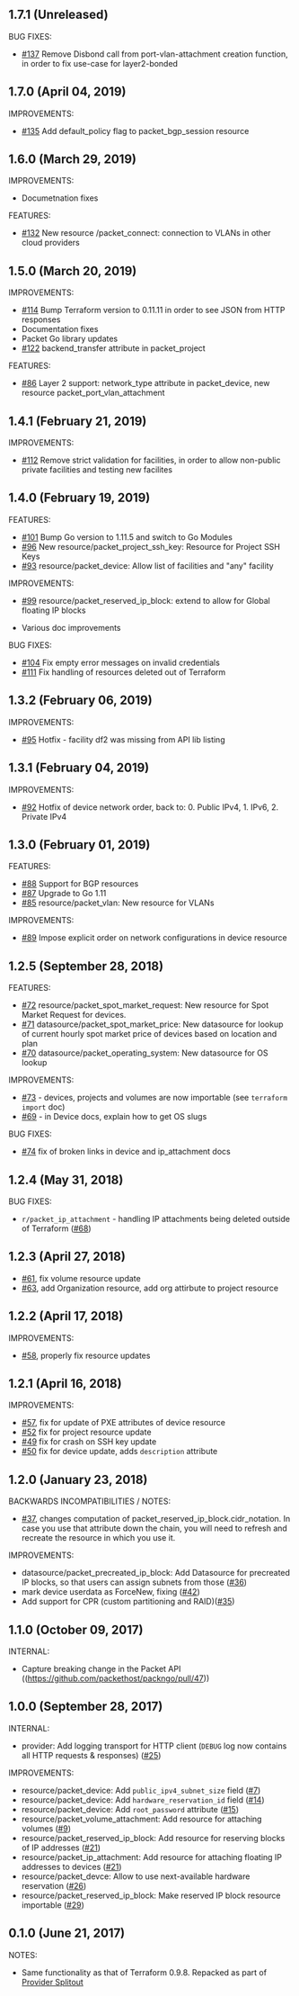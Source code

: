 ## 1.7.1 (Unreleased)

BUG FIXES:
- [#137](https://github.com/terraform-providers/terraform-provider-packet/pull/137) Remove Disbond call from port-vlan-attachment creation function, in order to fix use-case for layer2-bonded

## 1.7.0 (April 04, 2019)

IMPROVEMENTS:
- [#135](https://github.com/terraform-providers/terraform-provider-packet/pull/135) Add default_policy flag to packet_bgp_session resource

## 1.6.0 (March 29, 2019)

IMPROVEMENTS:
- Documetnation fixes

FEATURES:
- [#132](https://github.com/terraform-providers/terraform-provider-packet/pull/132) New resource /packet_connect: connection to VLANs in other cloud providers

## 1.5.0 (March 20, 2019)

IMPROVEMENTS:
- [#114](https://github.com/terraform-providers/terraform-provider-packet/pull/114) Bump Terraform version to 0.11.11 in order to see JSON from HTTP responses
- Documentation fixes
- Packet Go library updates
- [#122](https://github.com/terraform-providers/terraform-provider-packet/pull/122) backend_transfer attribute in packet_project

FEATURES:
- [#86](https://github.com/terraform-providers/terraform-provider-packet/pull/86) Layer 2 support: network_type attribute in packet_device, new resource packet_port_vlan_attachment

## 1.4.1 (February 21, 2019)

IMPROVEMENTS:

- [#112](https://github.com/terraform-providers/terraform-provider-packet/pull/112) Remove strict validation for facilities, in order to allow non-public private facilities and testing new facilites
  
## 1.4.0 (February 19, 2019)

FEATURES:

- [#101](https://github.com/terraform-providers/terraform-provider-packet/pull/101) Bump Go version to 1.11.5 and switch to Go Modules
- [#96](https://github.com/terraform-providers/terraform-provider-packet/pull/96) New resource/packet_project_ssh_key: Resource for Project SSH Keys
- [#93](https://github.com/terraform-providers/terraform-provider-packet/pull/93) resource/packet_device: Allow list of facilities and "any" facility

IMPROVEMENTS:

- [#99](https://github.com/terraform-providers/terraform-provider-packet/pull/99) resource/packet_reserved_ip_block: extend to allow for Global floating IP blocks

- Various doc improvements

BUG FIXES:

- [#104](https://github.com/terraform-providers/terraform-provider-packet/pull/104) Fix empty error messages on invalid credentials
- [#111](https://github.com/terraform-providers/terraform-provider-packet/pull/111) Fix handling of resources deleted out of Terraform

## 1.3.2 (February 06, 2019)

IMPROVEMENTS:

- [#95](https://github.com/terraform-providers/terraform-provider-packet/pull/95) Hotfix - facility df2 was missing from API lib listing

## 1.3.1 (February 04, 2019)

IMPROVEMENTS:

- [#92](https://github.com/terraform-providers/terraform-provider-packet/pull/92) Hotfix of device network order, back to: 0. Public IPv4, 1. IPv6, 2. Private IPv4

## 1.3.0 (February 01, 2019)

FEATURES:

* [#88](https://github.com/terraform-providers/terraform-provider-packet/pull/88) Support for BGP resources
* [#87](https://github.com/terraform-providers/terraform-provider-packet/pull/87) Upgrade to Go 1.11
* [#85](https://github.com/terraform-providers/terraform-provider-packet/pull/85) resource/packet_vlan: New resource for VLANs

IMPROVEMENTS:

* [#89](https://github.com/terraform-providers/terraform-provider-packet/pull/89) Impose explicit order on network configurations in device resource

## 1.2.5 (September 28, 2018)

FEATURES:

* [#72](https://github.com/terraform-providers/terraform-provider-packet/pull/72) resource/packet_spot_market_request: New resource for Spot Market Request for devices.
* [#71](https://github.com/terraform-providers/terraform-provider-packet/pull/71) datasource/packet_spot_market_price: New datasource for lookup of current hourly spot market price of devices based on location and plan
* [#70](https://github.com/terraform-providers/terraform-provider-packet/pull/70) datasource/packet_operating_system: New datasource for OS lookup

IMPROVEMENTS:

- [#73](https://github.com/terraform-providers/terraform-provider-packet/pull/73) - devices, projects and volumes are now importable (see `terraform import` doc)
- [#69](https://github.com/terraform-providers/terraform-provider-packet/pull/69) - in Device docs, explain how to get OS slugs

BUG FIXES:

- [#74](https://github.com/terraform-providers/terraform-provider-packet/issues/74) fix of broken links in device and ip_attachment docs


## 1.2.4 (May 31, 2018)

BUG FIXES:

- `r/packet_ip_attachment` - handling IP attachments being deleted outside of Terraform ([#68](https://github.com/terraform-providers/terraform-provider-packet/issues/68))

## 1.2.3 (April 27, 2018)

- [#61](https://github.com/terraform-providers/terraform-provider-packet/issues/61), fix volume resource update
- [#63](https://https://github.com/terraform-providers/terraform-provider-packet/pull/63), add Organization resource, add org attirbute to project resource

## 1.2.2 (April 17, 2018)

IMPROVEMENTS:

- [#58](https://github.com/terraform-providers/terraform-provider-packet/issues/58), properly fix resource updates

## 1.2.1 (April 16, 2018)

IMPROVEMENTS:

- [#57](https://github.com/terraform-providers/terraform-provider-packet/issues/57), fix for update of PXE attributes of device resource
- [#52](https://github.com/terraform-providers/terraform-provider-packet/issues/52) fix for project resource update
- [#49](https://github.com/terraform-providers/terraform-provider-packet/issues/49) fix for crash on SSH key update
- [#50](https://github.com/terraform-providers/terraform-provider-packet/issues/50) fix for device update, adds `description` attribute


## 1.2.0 (January 23, 2018)

BACKWARDS INCOMPATIBILITIES / NOTES:

* [#37](https://github.com/terraform-providers/terraform-provider-packet/issues/37), changes computation of packet_reserved_ip_block.cidr_notation. In case you use that attribute down the chain, you will need to refresh and recreate the resource in which you use it.

IMPROVEMENTS:

* datasource/packet_precreated_ip_block: Add Datasource for precreated IP blocks, so that users can assign subnets from those ([#36](https://github.com/terraform-providers/terraform-provider-packet/issues/36))
* mark device userdata as ForceNew, fixing ([#42](https://github.com/terraform-providers/terraform-provider-packet/issues/42))
* Add support for CPR (custom partitioning and RAID)([#35](https://github.com/terraform-providers/terraform-provider-packet/pull/35))

## 1.1.0 (October 09, 2017)

INTERNAL:

* Capture breaking change in the Packet API ((https://github.com/packethost/packngo/pull/47))

## 1.0.0 (September 28, 2017)

INTERNAL:

* provider: Add logging transport for HTTP client (`DEBUG` log now contains all HTTP requests & responses) ([#25](https://github.com/terraform-providers/terraform-provider-packet/issues/25))

IMPROVEMENTS:

* resource/packet_device: Add `public_ipv4_subnet_size` field ([#7](https://github.com/terraform-providers/terraform-provider-packet/issues/7))
* resource/packet_device: Add `hardware_reservation_id` field ([#14](https://github.com/terraform-providers/terraform-provider-packet/issues/14))
* resource/packet_device: Add `root_password` attribute ([#15](https://github.com/terraform-providers/terraform-provider-packet/issues/15))
* resource/packet_volume_attachment: Add resource for attaching volumes ([#9](https://github.com/terraform-providers/terraform-provider-packet/issues/9))
* resource/packet_reserved_ip_block: Add resource for reserving blocks of IP addresses ([#21](https://github.com/terraform-providers/terraform-provider-packet/issues/21))
* resource/packet_ip_attachment: Add resource for attaching floating IP addresses to devices ([#21](https://github.com/terraform-providers/terraform-provider-packet/issues/21))
* resource/packet_devce: Allow to use next-available hardware reservation ([#26](https://github.com/terraform-providers/terraform-provider-packet/issues/26))
* resource/packet_reserved_ip_block: Make reserved IP block resource importable ([#29](https://github.com/terraform-providers/terraform-provider-packet/issues/29))


## 0.1.0 (June 21, 2017)

NOTES:

* Same functionality as that of Terraform 0.9.8. Repacked as part of [Provider Splitout](https://www.hashicorp.com/blog/upcoming-provider-changes-in-terraform-0-10/)
